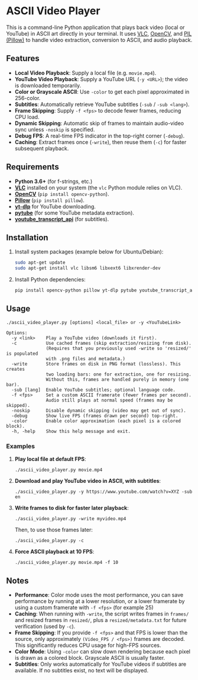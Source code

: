 # ASCII Video Player

This is a command-line Python application that plays back video (local or YouTube) in ASCII art directly in your terminal. It uses [VLC](https://www.videolan.org/vlc/), [OpenCV](https://opencv.org/), and [PIL (Pillow)](https://python-pillow.org/) to handle video extraction, conversion to ASCII, and audio playback.

## Features

- **Local Video Playback**: Supply a local file (e.g. `movie.mp4`).
- **YouTube Video Playback**: Supply a YouTube URL (`-y <URL>`); the video is downloaded temporarily.
- **Color or Grayscale ASCII**: Use `-color` to get each pixel approximated in 256-color.
- **Subtitles**: Automatically retrieve YouTube subtitles (`-sub` / `-sub <lang>`).
- **Frame Skipping**: Supply `-f <fps>` to decode fewer frames, reducing CPU load.
- **Dynamic Skipping**: Automatic skip of frames to maintain audio-video sync unless `-noskip` is specified.
- **Debug FPS**: A real-time FPS indicator in the top-right corner (`-debug`).
- **Caching**: Extract frames once (`-write`), then reuse them (`-c`) for faster subsequent playback.
  
## Requirements

- **Python 3.6+** (for f-strings, etc.)
- [**VLC**](https://www.videolan.org/vlc/) installed on your system (the `vlc` Python module relies on VLC).
- [**OpenCV**](https://pypi.org/project/opencv-python/) (`pip install opencv-python`).
- [**Pillow**](https://pypi.org/project/Pillow/) (`pip install pillow`).
- [**yt-dlp**](https://pypi.org/project/yt-dlp/) for YouTube downloading.
- [**pytube**](https://pypi.org/project/pytube/) (for some YouTube metadata extraction).
- [**youtube_transcript_api**](https://pypi.org/project/youtube-transcript-api/) (for subtitles).

## Installation

1. Install system packages (example below for Ubuntu/Debian):

   ```bash
   sudo apt-get update
   sudo apt-get install vlc libsm6 libxext6 libxrender-dev
   ```

2. Install Python dependencies:

   ```bash
   pip install opencv-python pillow yt-dlp pytube youtube_transcript_api python-vlc
   ```



## Usage

```
./ascii_video_player.py [options] <local_file> or -y <YouTubeLink>

Options:
  -y <link>    Play a YouTube video (downloads it first).
  -c           Use cached frames (skip extraction/resizing from disk).
               (Requires that you previously used -write so 'resized/' is populated
               with .png files and metadata.)
  -write       Store frames on disk in PNG format (lossless). This creates
               two loading bars: one for extraction, one for resizing.
               Without this, frames are handled purely in memory (one bar).
  -sub [lang]  Enable YouTube subtitles; optional language code.
  -f <fps>     Set a custom ASCII framerate (fewer frames per second).
               Audio still plays at normal speed (frames may be skipped).
  -noskip      Disable dynamic skipping (video may get out of sync).
  -debug       Show live FPS (frames drawn per second) top-right.
  -color       Enable color approximation (each pixel is a colored block).
  -h, -help    Show this help message and exit.
```

### Examples

1. **Play local file at default FPS**:
   ```
   ./ascii_video_player.py movie.mp4
   ```

2. **Download and play YouTube video in ASCII, with subtitles**:
   ```
   ./ascii_video_player.py -y https://www.youtube.com/watch?v=XYZ -sub en
   ```

3. **Write frames to disk for faster later playback**:
   ```
   ./ascii_video_player.py -write myvideo.mp4
   ```
   Then, to use those frames later:
   ```
   ./ascii_video_player.py -c
   ```

4. **Force ASCII playback at 10 FPS**:
   ```
   ./ascii_video_player.py movie.mp4 -f 10
   ```

## Notes
- **Performance**: Color mode uses the most performance, you can save performance by running at a lower resolution, or a lower framerate by using a custom framerate with `-f <fps>` (for example 25)
- **Caching**: When running with `-write`, the script writes frames in `frames/` and resized frames in `resized/`, plus a `resized/metadata.txt` for future verification (used by `-c`).
- **Frame Skipping**: If you provide `-f <fps>` and that FPS is lower than the source, only approximately `(Video_FPS / <fps>)` frames are decoded. This significantly reduces CPU usage for high-FPS sources.
- **Color Mode**: Using `-color` can slow down rendering because each pixel is drawn as a colored block. Grayscale ASCII is usually faster.
- **Subtitles**: Only works automatically for YouTube videos if subtitles are available. If no subtitles exist, no text will be displayed.

